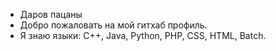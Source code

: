 - Даров пацаны
- Добро пожаловать на мой гитхаб профиль.
- Я знаю языки: C++, Java, Python, PHP, CSS, HTML, Batch.
